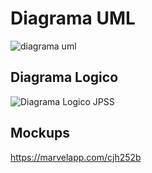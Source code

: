 # Diagrama UML

![diagrama uml](https://user-images.githubusercontent.com/54405879/67258137-d1744900-f454-11e9-8c7b-1c9172e06ee6.jpg)

## Diagrama Logico

![Diagrama Logico JPSS](https://user-images.githubusercontent.com/54405879/67258083-8fe39e00-f454-11e9-8c95-d8463b4036c6.jpg)

## Mockups

https://marvelapp.com/cjh252b
